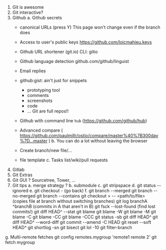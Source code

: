 1. Git is awesome
2. Git interactive?
2. Github
  a. Github secrets
    - canonical URLs (press Y)
      This page won't change even if the branch does

    - Access to user's public keys
      https://github.com/loicmahieu.keys

    - Github URL shortener (git.io)
      CLI: gitio <url> <name>

    - Github language detection
      github.com/github/linguist

    - Email replies

    - github:gist: ain't just for snippets
      - prototyping tool
      - comments
      - screenshots
      - code
      - ...
      Git are full repos!!

    - Github with command line
      `hub` (https://github.com/github/hub)

    - Advanced compare
      ( https://github.com/paulmillr/ostio/compare/master%40%7B300day%7D...master )
  b. You can do a lot without leaving the browser
    - Create branch/new file/...
    - file template
  c. Tasks list/wiki/pull requests
3. Gitlab
4. Git Extras
5. Git GUI ? Sourcetree, Tower, ...
3. Git tips
  a. merge strategy ?
  b. submodule
  c. git stripspace
  d. git status --ignored
  e. git checkout - (go back)
  f. git branch --merged
     git branch --no-merged
     git branch --contains <commit>
     git checkout <branch>> -- <path/to/file> (copies file at branch without switching branches)
     git log branchA ^branchB (commits in A that aren't in B)
     git fsck --lost-found (find lost commits!)
     git diff HEAD^ --stat
     git blame
     git blame -W
     git blame -M
     git blame -C
     git blame -CC
     git blame -CCC
     git status -sb
     git diff HEAD^
     git diff HEAD^ --word-diff
     git commit --amend -C HEAD
     git reset --soft HEAD^
     git shortlog -sn
     git bisect
     git lol -10
     git filter-branch

  g. Multi-remote fetches
     git config remotes.mygroup 'remote1 remote 2'
     git fetch mygroup
